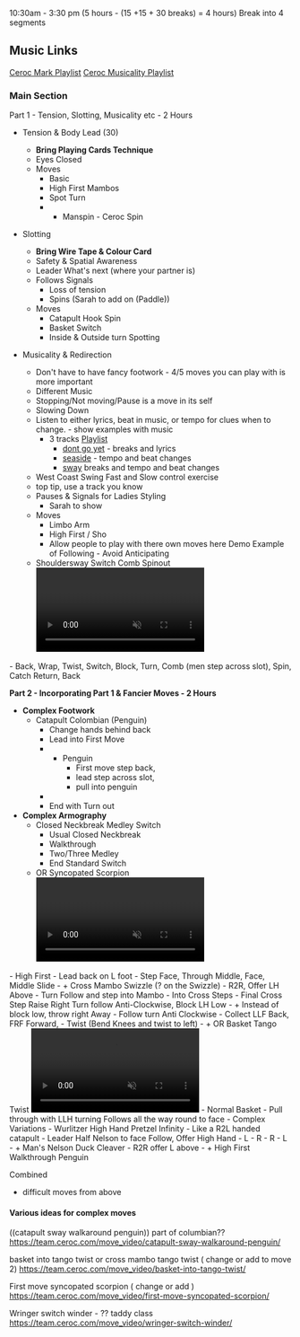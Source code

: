 10:30am - 3:30 pm (5 hours - (15 +15 + 30 breaks) = 4 hours) 
Break into 4 segments

## Music Links
[Ceroc Mark Playlist](https://open.spotify.com/playlist/15V6beTxD2Htgfq8Wclvxj?si=2c144b189dd742f5)
[Ceroc Musicality Playlist](https://open.spotify.com/playlist/2yHj2cgXJmaLKhpIe7koGz?si=bff329d66d2c406e)

### Main Section
Part 1 - Tension, Slotting, Musicality etc - 2 Hours
- Tension & Body Lead (30)
	- **Bring Playing Cards Technique**
	- Eyes Closed
	- Moves
		- Basic 
		- High First Mambos
		- Spot Turn
		- + Manspin - Ceroc Spin    


- Slotting 
	- **Bring Wire Tape & Colour Card**
	- Safety & Spatial Awareness
	- Leader What's next (where your partner is)
	- Follows Signals
		- Loss of tension
		- Spins (Sarah to add on (Paddle))
	- Moves
		- Catapult Hook Spin
		- Basket Switch
		- Inside & Outside turn Spotting

- Musicality & Redirection 
	- Don't have to have fancy footwork - 4/5 moves you can play with is more important
	- Different Music
	- Stopping/Not moving/Pause is a move in its self
	- Slowing Down
	- Listen to either lyrics, beat in music, or tempo for clues when to change.  - show examples with music 
		- 3 tracks [Playlist](https://open.spotify.com/playlist/2yHj2cgXJmaLKhpIe7koGz?si=6dac6e33104b4356) 
			- [dont go yet](https://open.spotify.com/track/1qCHidBbWAgv3pn6UbZ4Lg?si=671e046ef29746fa) - breaks and lyrics
			- [seaside](https://open.spotify.com/track/0cw83fumWofmtmNd2hVAPr?si=91deb9224d024731) - tempo and beat changes
			- [sway](https://open.spotify.com/track/2ajUl8lBLAXOXNpG4NEPMz?si=26f6c8af48604586) breaks and tempo and beat changes
	- West Coast Swing Fast and Slow control exercise
	- top tip, use a track you know
	- Pauses & Signals for Ladies Styling
		- Sarah to show
	- Moves
		- Limbo Arm
		- High First / Sho
		- Allow people to play with there own moves here
Demo Example of Following - Avoid Anticipating
	 - Shouldersway Switch Comb Spinout <video muted="true" controls>
    <source src="https://team.ceroc.com/wp-content/uploads/imported-moves/16ShoulderswaySwitchCombSpinout.mp4" type="video/mp4">
    
</video>
		 - Back, Wrap, Twist, Switch, Block, Turn, Comb (men step across slot), Spin, Catch Return, Back

**Part 2 - Incorporating Part 1 & Fancier Moves - 2 Hours**

- **Complex Footwork**
	* Catapult Colombian (Penguin) 
		- Change hands behind back
		- Lead into First Move
		- + Penguin
			- First move step back, 
			- lead step across slot, 
			- pull into penguin
		- 
		- End with Turn out
- **Complex Armography**
	- Closed Neckbreak Medley Switch
		- Usual Closed Neckbreak
		- Walkthrough
		- Two/Three Medley
		- End Standard Switch
	- OR Syncopated Scorpion<video muted="true" controls>
    <source src="https://team.ceroc.com/wp-content/uploads/imported-moves/16FirstMoveSyncopatedScorpion.mp4" type="video/mp4">
    
</video>
		- High First - Lead back on L foot
		- Step Face, Through Middle, Face, Middle Slide
	- + Cross Mambo Swizzle (? on the Swizzle) 
		- R2R, Offer LH Above
		- Turn Follow and step into Mambo
		- Into Cross Steps
		- Final Cross Step Raise Right Turn follow Anti-Clockwise, Block LH Low
		- + Instead of block low, throw right Away
			- Follow turn Anti Clockwise
			- Collect LLF Back, FRF Forward,
			- Twist (Bend Knees and twist to left)
	- + OR Basket Tango Twist <video muted="true" controls>
    <source src="https://team.ceroc.com/wp-content/uploads/imported-moves/16BasketIntoTangoTwist.mp4" type="video/mp4">
    
</video>
		- Normal Basket
		- Pull through with LLH turning Follows all the way round to face
- Complex Variations
	- Wurlitzer High Hand Pretzel Infinity
		- Like a R2L handed catapult
		- Leader Half Nelson to face Follow, Offer High Hand
		- L - R - R - L
	- + Man's Nelson Duck Cleaver
		- R2R offer L above
	- + High First Walkthrough Penguin


Combined
- difficult moves from above



#### Various ideas for complex moves

((catapult sway walkaround penguin)) part of columbian?? https://team.ceroc.com/move_video/catapult-sway-walkaround-penguin/


basket into tango twist or cross mambo tango twist ( change or add to move 2) https://team.ceroc.com/move_video/basket-into-tango-twist/



First move syncopated scorpion ( change or add ) https://team.ceroc.com/move_video/first-move-syncopated-scorpion/





Wringer switch winder - ?? taddy class
https://team.ceroc.com/move_video/wringer-switch-winder/



